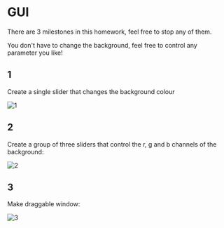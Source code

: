# GUI

There are 3 milestones in this homework, feel free to stop any of them.

You don't have to change the background, feel free to control any parameter you like!

## 1

Create a single slider that changes the background colour

![1](https://raw.githubusercontent.com/whg/DfPaI/master/week4/homework/gui/slider1.gif)

## 2

Create a group of three sliders that control the r, g and b channels of the background:

![2](https://raw.githubusercontent.com/whg/DfPaI/master/week4/homework/gui/slider2.gif)

## 3

Make draggable window:

![3](https://raw.githubusercontent.com/whg/DfPaI/master/week4/homework/gui/slider3.gif)
